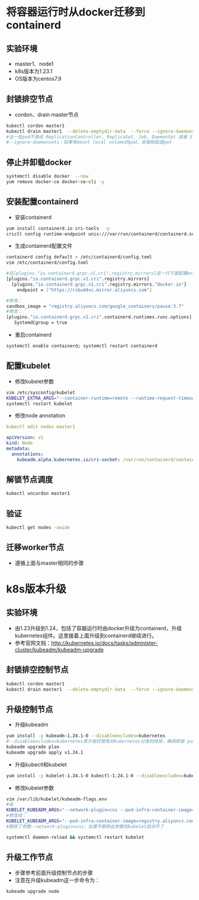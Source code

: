 # 将容器运行时从docker迁移到containerd

## 实验环境

- master1、node1
- k8s版本为1.23.1
- OS版本为centos7.9

## 封锁排空节点

- cordon、drain master节点

~~~sh
kubectl cordon master1
kubectl drain master1  --delete-emptydir-data  --force --ignore-daemonsets
#当一些pod不是经 ReplicationController, ReplicaSet, Job, DaemonSet 或者 StatefulSet 管理的时候，就需要用--force来强制执行 (例如:kube-proxy)
#--ignore-daemonsets：如果有mount local volume的pod，会强制驱逐pod
~~~

## 停止并卸载docker

~~~sh
systemctl disable docker  --now
yum remove docker-ce docker-ce-cli -y
~~~

## 安装配置containerd

- 安装containerd

~~~sh
yum install containerd.io cri-tools  -y
crictl config runtime-endpoint unix:///var/run/containerd/containerd.sock
~~~

- 生成containerd配置文件

~~~sh
containerd config default > /etc/containerd/config.toml
vim /etc/containerd/config.toml

#在[plugins."io.containerd.grpc.v1.cri".registry.mirrors]这一行下面配置endpoint
[plugins."io.containerd.grpc.v1.cri".registry.mirrors]
  [plugins."io.containerd.grpc.v1.cri".registry.mirrors."docker.io"]
    endpoint = ["https://rsbud4vc.mirror.aliyuncs.com"]

#修改：
sandbox_image = "registry.aliyuncs.com/google_containers/pause:3.7"
#修改：
[plugins."io.containerd.grpc.v1.cri".containerd.runtimes.runc.options]
   SystemdCgroup = true
~~~

- 重启containerd

~~~sh
systemctl enable containerd; systemctl restart containerd
~~~

## 配置kubelet

- 修改kubelet参数

~~~sh
vim /etc/sysconfig/kubelet
KUBELET_EXTRA_ARGS="--container-runtime=remote --runtime-request-timeout=15m --container-runtime-endpoint=unix:///run/containerd/containerd.sock"
systemctl restart kubelet
~~~

- 修改node annotation

~~~yaml
kubectl edit nodes master1

apiVersion: v1
kind: Node
metadata:
  annotations:
    kubeadm.alpha.kubernetes.io/cri-socket: /var/run/containerd/containerd.sock
~~~

## 解锁节点调度

~~~sh
kubectl uncordon master1
~~~

## 验证

~~~sh
kubectl get nodes -owide
~~~

## 迁移worker节点

- 遵循上面与master相同的步骤

# k8s版本升级

## 实验环境

- 由1.23升级到1.24，包括了容器运行时由docker升级为containerd，升级kubernetes组件。这里接着上面升级到containerd继续进行。
- 参考官网文档：http://kubernetes.io/docs/tasks/administer-cluster/kubeadm/kubeadm-upgrade

## 封锁排空控制节点

~~~sh
kubectl cordon master1
kubectl drain master1  --delete-emptydir-data  --force --ignore-daemonsets
~~~

## 升级控制节点

- 升级kubeadm

~~~sh
yum install -y kubeadm-1.24.1-0 --disableexcludes=kubernetes
#--disableexcludes=kubernetes表示临时禁用对kubernetes分类的排除，确保即使 yum 配置中设置了对 Kubernetes 相关软件包的排除，这个命令也能够强制安装指定的 kubelet 和 kubectl 版本。这样可以帮助用户安装特定版本的软件，即使这些版本可能与系统中其他部分软件的兼容性有冲突或者其他原因导致它们被默认排除。
kubeadm upgrade plan
kubeadm upgrade apply v1.24.1
~~~

- 升级kubectl和kubelet

~~~sh
yum install -y kubelet-1.24.1-0 kubectl-1.24.1-0 --disableexcludes=kubernetes
~~~

- 修改kubelet参数

~~~sh
vim /var/lib/kubelet/kubeadm-flags.env
#由
KUBELET_KUBEADM_ARGS="--network-plugin=cni --pod-infra-container-image=registry.aliyuncs.com/google_containers/pause:3.6"
#修改成：
KUBELET_KUBEADM_ARGS="--pod-infra-container-image=registry.aliyuncs.com/google_containers/pause:3.6"
#删除了参数--network-plugin=cni，如果不删除此参数则kubelet启动不了

systemctl daemon-reload && systemctl restart kubelet
~~~

## 升级工作节点

- 步骤参考前面升级控制节点的步骤
- 注意在升级kubeadm这一步命令为：

~~~sh
kubeadm upgrade node
~~~



